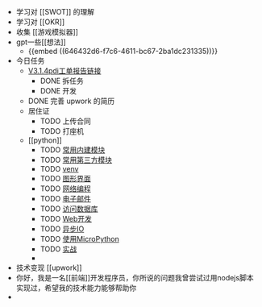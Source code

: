 - 学习对 [[SWOT]] 的理解
- 学习对 [[OKR]]
- 收集 [[游戏模拟器]]
- gpt一些[[想法]]
	- {{embed ((646432d6-f7c6-4611-bc67-2ba1dc231335))}}
- 今日任务
	- [V3.1.4pdi工单报告链接](http://doc.xin.com/login.action?os_destination=%2Fpages%2Fviewpage.action%3FpageId%3D18275394&permissionViolation=true)
		- DONE 拆任务
		- DONE 开发
	- DONE 完善 upwork 的简历
	- 居住证
		- TODO 上传合同
		- TODO 打座机
	- [[python]]
		- TODO [常用内建模块](https://www.liaoxuefeng.com/wiki/1016959663602400/1017642838127488)
		- TODO [常用第三方模块](https://www.liaoxuefeng.com/wiki/1016959663602400/1017785364772448)
		- TODO [venv](https://www.liaoxuefeng.com/wiki/1016959663602400/1019273143120480)
		- TODO [图形界面](https://www.liaoxuefeng.com/wiki/1016959663602400/1017786914566560)
		- TODO [网络编程](https://www.liaoxuefeng.com/wiki/1016959663602400/1017787560490144)
		- TODO [电子邮件](https://www.liaoxuefeng.com/wiki/1016959663602400/1017790556023936)
		- TODO [访问数据库](https://www.liaoxuefeng.com/wiki/1016959663602400/1017801397501728)
		- TODO [Web开发](https://www.liaoxuefeng.com/wiki/1016959663602400/1017804650182592)
		- TODO [异步IO](https://www.liaoxuefeng.com/wiki/1016959663602400/1017959540289152)
		- TODO [使用MicroPython](https://www.liaoxuefeng.com/wiki/1016959663602400/1346182154551329)
		- TODO [实战](https://www.liaoxuefeng.com/wiki/1016959663602400/1018138095494592)
		-
- 技术变现 [[upwork]]
- 你好，我是一名[[前端]]开发程序员，你所说的问题我曾尝试过用nodejs脚本实现过，希望我的技术能力能够帮助你
-